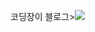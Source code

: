 <a hhref="https://itholic.github.io/" target="_blank">코딩장이 블로그><img src="https://img.shields.io/badge/뱃지레이블-배경색?style=뱃지모양&logo=로고&logoColor=로고색상"/></a>
